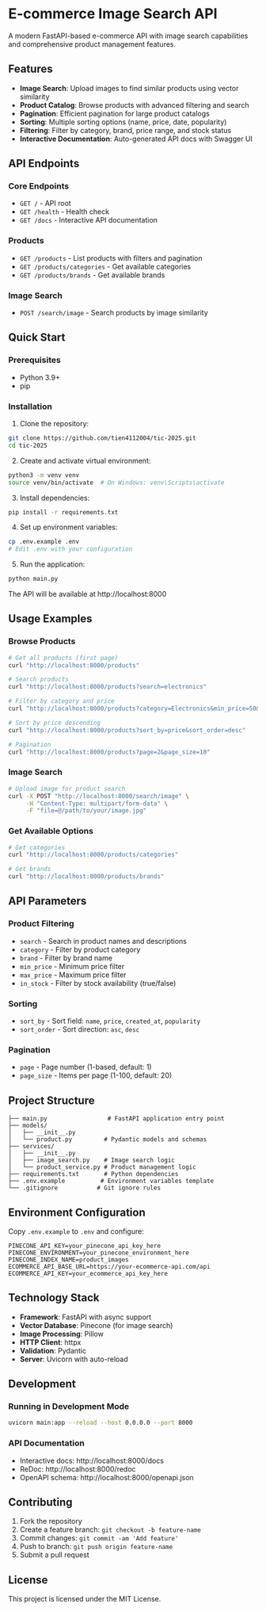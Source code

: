 # E-commerce Image Search API

A modern FastAPI-based e-commerce API with image search capabilities and comprehensive product management features.

## Features

- **Image Search**: Upload images to find similar products using vector similarity
- **Product Catalog**: Browse products with advanced filtering and search
- **Pagination**: Efficient pagination for large product catalogs
- **Sorting**: Multiple sorting options (name, price, date, popularity)
- **Filtering**: Filter by category, brand, price range, and stock status
- **Interactive Documentation**: Auto-generated API docs with Swagger UI

## API Endpoints

### Core Endpoints
- `GET /` - API root
- `GET /health` - Health check
- `GET /docs` - Interactive API documentation

### Products
- `GET /products` - List products with filters and pagination
- `GET /products/categories` - Get available categories
- `GET /products/brands` - Get available brands

### Image Search
- `POST /search/image` - Search products by image similarity

## Quick Start

### Prerequisites
- Python 3.9+
- pip

### Installation

1. Clone the repository:
```bash
git clone https://github.com/tien4112004/tic-2025.git
cd tic-2025
```

2. Create and activate virtual environment:
```bash
python3 -m venv venv
source venv/bin/activate  # On Windows: venv\Scripts\activate
```

3. Install dependencies:
```bash
pip install -r requirements.txt
```

4. Set up environment variables:
```bash
cp .env.example .env
# Edit .env with your configuration
```

5. Run the application:
```bash
python main.py
```

The API will be available at http://localhost:8000

## Usage Examples

### Browse Products
```bash
# Get all products (first page)
curl "http://localhost:8000/products"

# Search products
curl "http://localhost:8000/products?search=electronics"

# Filter by category and price
curl "http://localhost:8000/products?category=Electronics&min_price=50&max_price=200"

# Sort by price descending
curl "http://localhost:8000/products?sort_by=price&sort_order=desc"

# Pagination
curl "http://localhost:8000/products?page=2&page_size=10"
```

### Image Search
```bash
# Upload image for product search
curl -X POST "http://localhost:8000/search/image" \
     -H "Content-Type: multipart/form-data" \
     -F "file=@/path/to/your/image.jpg"
```

### Get Available Options
```bash
# Get categories
curl "http://localhost:8000/products/categories"

# Get brands
curl "http://localhost:8000/products/brands"
```

## API Parameters

### Product Filtering
- `search` - Search in product names and descriptions
- `category` - Filter by product category
- `brand` - Filter by brand name
- `min_price` - Minimum price filter
- `max_price` - Maximum price filter
- `in_stock` - Filter by stock availability (true/false)

### Sorting
- `sort_by` - Sort field: `name`, `price`, `created_at`, `popularity`
- `sort_order` - Sort direction: `asc`, `desc`

### Pagination
- `page` - Page number (1-based, default: 1)
- `page_size` - Items per page (1-100, default: 20)

## Project Structure

```
├── main.py                 # FastAPI application entry point
├── models/
│   ├── __init__.py
│   └── product.py         # Pydantic models and schemas
├── services/
│   ├── __init__.py
│   ├── image_search.py    # Image search logic
│   └── product_service.py # Product management logic
├── requirements.txt       # Python dependencies
├── .env.example          # Environment variables template
└── .gitignore           # Git ignore rules
```

## Environment Configuration

Copy `.env.example` to `.env` and configure:

```env
PINECONE_API_KEY=your_pinecone_api_key_here
PINECONE_ENVIRONMENT=your_pinecone_environment_here
PINECONE_INDEX_NAME=product_images
ECOMMERCE_API_BASE_URL=https://your-ecommerce-api.com/api
ECOMMERCE_API_KEY=your_ecommerce_api_key_here
```

## Technology Stack

- **Framework**: FastAPI with async support
- **Vector Database**: Pinecone (for image search)
- **Image Processing**: Pillow
- **HTTP Client**: httpx
- **Validation**: Pydantic
- **Server**: Uvicorn with auto-reload

## Development

### Running in Development Mode
```bash
uvicorn main:app --reload --host 0.0.0.0 --port 8000
```

### API Documentation
- Interactive docs: http://localhost:8000/docs
- ReDoc: http://localhost:8000/redoc
- OpenAPI schema: http://localhost:8000/openapi.json

## Contributing

1. Fork the repository
2. Create a feature branch: `git checkout -b feature-name`
3. Commit changes: `git commit -am 'Add feature'`
4. Push to branch: `git push origin feature-name`
5. Submit a pull request

## License

This project is licensed under the MIT License.